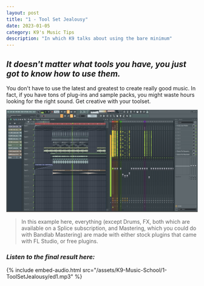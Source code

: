 ```yaml
---
layout: post
title: "1 - Tool Set Jealousy"
date: 2023-01-05
category: K9's Music Tips
description: "In which K9 talks about using the bare minimum"
---
```


## _It doesn't matter what tools you have, you just got to know how to use them._

You don't have to use the latest and greatest to create really good music. In fact, if you have tons of plug-ins and sample packs, you might waste hours looking for the right sound. Get creative with your toolset.

![flstudioed.png](/assets/K9-Music-School/1-ToolSetJealousy/flstudioed.png)
>  In this example here, everything (except Drums, FX, both which are available on a Splice subscription, and Mastering, which you could do with Bandlab Mastering) are made with either stock plugins that came with FL Studio, or free plugins.

### _Listen to the final result here:_

{% include embed-audio.html src="/assets/K9-Music-School/1-ToolSetJealousy/ed1.mp3" %}
